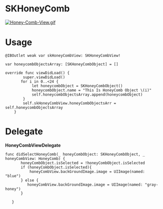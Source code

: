 # SKHoneyComb
[![Honey-Comb-View.gif](https://i.postimg.cc/cCfrt0FY/Honey-Comb-View.gif)](https://postimg.cc/sGDVtddD)

# Usage

```
@IBOutlet weak var skHoneyCombView: SKHoneyCombView!

var honeycombObjectsArray: [SKHoneyCombObject] = []

override func viewDidLoad() {
        super.viewDidLoad()
       for i in 0..<24 {
            let honeycombObject = SKHoneyCombObject()
            honeycombObject.name = "This Is HoneyComb Object \(i)"
            self.honeycombObjectsArray.append(honeycombObject)
        }
        self.skHoneyCombView.honeyCombObjectsArr = self.honeycombObjectsArray
    }
```
 # Delegate
 **HoneyCombViewDelegate**
 ```
func didSelectHoneyComb(_ honeyCombObject: SKHoneyCombObject, _ honeyCombView: HoneyComb) {
        honeyCombObject.isSelected = !honeyCombObject.isSelected
        if (honeyCombObject.isSelected){
            honeyCombView.backGroundImage.image = UIImage(named: "blue")
        } else {
           honeyCombView.backGroundImage.image = UIImage(named: "gray-honey")
        }
        
    }
 ```
